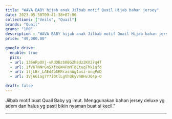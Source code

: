 ```yaml
---
title: "WAVA BABY hijab anak Jilbab motif Quail Hijab bahan jersey"
date: 2023-05-30T09:41:38+07:00
collections: ["Veils", "Quail"]
brands: "Quail"
grams: "100"
description : "WAVA BABY hijab anak Jilbab motif Quail Hijab bahan jersey"
price: "49,000.00"

google_drive:
  enable: true
  pics:
  - url: 136APpOXj-vRdDBzb0BG2h8dz2KV27q4T
  - url: 1fV67NNrGn5Xfx6W4FmMTdEtuqThk1qfd
  - url: 1ljLBr_LAEd4bSRRrasnWg1usz-onqPoD
  - url: 1Vj6Giag7Y7i0tlLgVhQkyVnBHvJQ4p-O

draft: false
---
```


Jilbab motif buat Quail Baby yg imut. Menggunakan bahan jersey deluxe yg adem dan halus yg pasti bikin nyaman buat si kecil."

----------    
 
